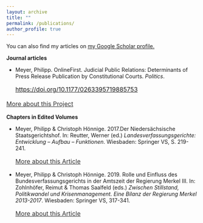 ```yaml
---
layout: archive
title: ""
permalink: /publications/
author_profile: true
---
```


<script type='text/javascript' src='https://d1bxh8uas1mnw7.cloudfront.net/assets/embed.js'></script>

You can also find my articles on <u><a href="https://scholar.google.de/citations?user=mk7kDiQAAAAJ&hl=de">my Google Scholar profile</a>.</u>

<b>Journal articles</b>

-  Meyer, Philipp. OnlineFirst. Judicial Public Relations: Determinants of Press Release Publication by Constitutional Courts. <i>Politics</i>.   <p style="line-height: 1.5;" align="left"><span style="font-size: medium;"><a style="line-height: 1.5;" href="https://doi.org/10.1177/0263395719885753"><span style="color: #333333;"><span style="font-size: medium;">https://doi.org/10.1177/0263395719885753</span></span></a> 
  <p style="line-height: 1.5;" align="left"><span style="font-size: medium;"><a style="line-height: 1.5;" href="https://phimeyer.github.io/publication/2019a-Meyer"><span style="color: #333333;"><span style="font-size: medium;">More about this Project</span></span></a>
    <div class='altmetric-embed' data-badge-type='donut' data-doi="10.1177/0263395719885753"></div>

<b>Chapters in Edited Volumes</b>

- Meyer, Philipp & Christoph Hönnige. 2017.Der Niedersächsische Staatsgerichtshof. In: Reutter, Werner (ed.) <i>Landesverfassungsgerichte: Entwicklung – Aufbau – Funktionen</i>. Wiesbaden: Springer VS, S. 219-241.
    <p style="line-height: 1.5;" align="left"><span style="font-size: medium;"><a style="line-height: 1.5;" href="https://phimeyer.github.io/publication/2017-Reutter"><span style="color: #333333;"><span style="font-size: medium;">More about this Article</span></span></a>


- Meyer, Philipp & Christoph Hönnige. 2019. Rolle und Einfluss des Bundesverfassungsgerichts in der Amtszeit der Regierung Merkel III. In: Zohlnhöfer, Reimut & Thomas Saalfeld (eds.) <i>Zwischen Stillstand, Politikwandel und Krisenmanagement. Eine Bilanz der Regierung Merkel 2013-2017</i>. Wiesbaden: Springer VS, 317-341.
    <p style="line-height: 1.5;" align="left"><span style="font-size: medium;"><a style="line-height: 1.5;" href="https://phimeyer.github.io/publication/2019-ZohlnhoeferSaalfeld"><span style="color: #333333;"><span style="font-size: medium;">More about this Article</span></span></a>
